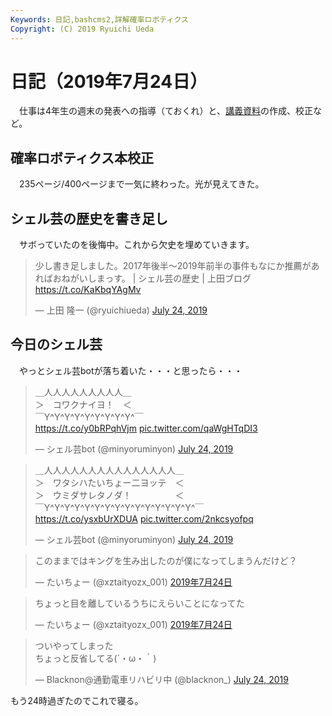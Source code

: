 ```yaml
---
Keywords: 日記,bashcms2,詳解確率ロボティクス
Copyright: (C) 2019 Ryuichi Ueda
---
```


# 日記（2019年7月24日）

　仕事は4年生の週末の発表への指導（ておくれ）と、[講義資料](https://ryuichiueda.github.io/LNPR_SLIDES/slides/chap10_60min.html#/)の作成、校正など。



## 確率ロボティクス本校正

　235ページ/400ページまで一気に終わった。光が見えてきた。

## シェル芸の歴史を書き足し

　サボっていたのを後悔中。これから欠史を埋めていきます。

<blockquote class="twitter-tweet" data-partner="tweetdeck"><p lang="ja" dir="ltr">少し書き足しました。2017年後半〜2019年前半の事件もなにか推薦があればおねがいしまっす。 | シェル芸の歴史 | 上田ブログ <a href="https://t.co/KaKbqYAgMv">https://t.co/KaKbqYAgMv</a></p>&mdash; 上田 隆一 (@ryuichiueda) <a href="https://twitter.com/ryuichiueda/status/1154045790592987136?ref_src=twsrc%5Etfw">July 24, 2019</a></blockquote>
<script async src="https://platform.twitter.com/widgets.js" charset="utf-8"></script>


## 今日のシェル芸

　やっとシェル芸botが落ち着いた・・・と思ったら・・・

<blockquote class="twitter-tweet" data-partner="tweetdeck"><p lang="ja" dir="ltr">＿人人人人人人人人人＿<br>＞　コワクナイヨ！　＜<br>￣Y^Y^Y^Y^Y^Y^Y^Y^Y^￣<br> <a href="https://t.co/y0bRPqhVjm">https://t.co/y0bRPqhVjm</a> <a href="https://t.co/qaWgHTqDI3">pic.twitter.com/qaWgHTqDI3</a></p>&mdash; シェル芸bot (@minyoruminyon) <a href="https://twitter.com/minyoruminyon/status/1154033022288535555?ref_src=twsrc%5Etfw">July 24, 2019</a></blockquote>
<script async src="https://platform.twitter.com/widgets.js" charset="utf-8"></script>

<blockquote class="twitter-tweet" data-partner="tweetdeck"><p lang="ja" dir="ltr">＿人人人人人人人人人人人人人人人＿<br>＞　ワタシハたいちょー二ヨッテ　＜<br>＞　ウミダサレタノダ！　　　　　＜<br>￣Y^Y^Y^Y^Y^Y^Y^Y^Y^Y^Y^Y^Y^Y^Y^￣<br> <a href="https://t.co/ysxbUrXDUA">https://t.co/ysxbUrXDUA</a> <a href="https://t.co/2nkcsyofpq">pic.twitter.com/2nkcsyofpq</a></p>&mdash; シェル芸bot (@minyoruminyon) <a href="https://twitter.com/minyoruminyon/status/1154014562007449600?ref_src=twsrc%5Etfw">July 24, 2019</a></blockquote>
<script async src="https://platform.twitter.com/widgets.js" charset="utf-8"></script>

<blockquote class="twitter-tweet" data-lang="ja"><p lang="ja" dir="ltr">このままではキングを生み出したのが僕になってしまうんだけど？</p>&mdash; たいちょー (@xztaityozx_001) <a href="https://twitter.com/xztaityozx_001/status/1154020336913883136?ref_src=twsrc%5Etfw">2019年7月24日</a></blockquote>
<script async src="https://platform.twitter.com/widgets.js" charset="utf-8"></script>

<blockquote class="twitter-tweet" data-lang="ja"><p lang="ja" dir="ltr">ちょっと目を離しているうちにえらいことになってた</p>&mdash; たいちょー (@xztaityozx_001) <a href="https://twitter.com/xztaityozx_001/status/1154020926368804865?ref_src=twsrc%5Etfw">2019年7月24日</a></blockquote>
<script async src="https://platform.twitter.com/widgets.js" charset="utf-8"></script>


<blockquote class="twitter-tweet" data-partner="tweetdeck"><p lang="ja" dir="ltr">ついやってしまった<br>ちょっと反省してる(´・ω・｀)</p>&mdash; Blacknon@通勤電車リハビリ中 (@blacknon_) <a href="https://twitter.com/blacknon_/status/1154043357020033024?ref_src=twsrc%5Etfw">July 24, 2019</a></blockquote>
<script async src="https://platform.twitter.com/widgets.js" charset="utf-8"></script>



もう24時過ぎたのでこれで寝る。
